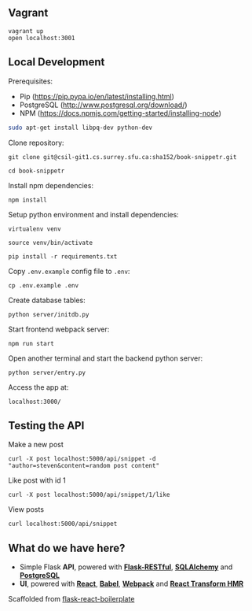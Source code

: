 ## Vagrant

```
vagrant up
open localhost:3001
```

## Local Development


Prerequisites:

- Pip (https://pip.pypa.io/en/latest/installing.html)
- PostgreSQL (http://www.postgresql.org/download/)
- NPM (https://docs.npmjs.com/getting-started/installing-node)

```bash
sudo apt-get install libpq-dev python-dev
```

Clone repository:

```
git clone git@csil-git1.cs.surrey.sfu.ca:sha152/book-snippetr.git

cd book-snippetr
```

Install npm dependencies:

```
npm install
```

Setup python environment and install dependencies:

```
virtualenv venv

source venv/bin/activate

pip install -r requirements.txt
```

Copy `.env.example` config file to `.env`:

```
cp .env.example .env
```

Create database tables:

```
python server/initdb.py
```

Start frontend webpack server:

```
npm run start

```

Open another terminal and start the backend python server:

```
python server/entry.py

```

Access the app at:

```
localhost:3000/
```

## Testing the API

Make a new post

```
curl -X post localhost:5000/api/snippet -d "author=steven&content=random post content"
```

Like post with id 1
```
curl -X post localhost:5000/api/snippet/1/like

```

View posts
```
curl localhost:5000/api/snippet

```

## What do we have here?

- Simple Flask **API**, powered with [**Flask-RESTful**](https://flask-restful.readthedocs.org/en/0.3.3/), [**SQLAlchemy**](http://www.sqlalchemy.org/) and [**PostgreSQL**](http://www.postgresql.org/)
- **UI**, powered with [**React**](http://facebook.github.io/react/), [**Babel**](https://babeljs.io/), [**Webpack**](http://webpack.github.io/) and [**React Transform HMR**](https://github.com/gaearon/react-transform-hmr)

Scaffolded from [flask-react-boilerplate](https://github.com/alexkuz/flask-react-boilerplate)
